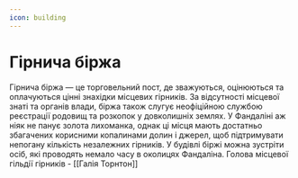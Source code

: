 ```yaml
---
icon: building
---
```


# Гірнича біржа

Гірнича біржа — це торговельний пост, де зважуються, оцінюються та оплачуються цінні знахідки місцевих гірників. За відсутності місцевої знаті та органів влади, біржа також слугує неофіційною службою реєстрації родовищ та розкопок у довколишніх землях. У Фандаліні аж ніяк не панує золота лихоманка, однак ці місця мають достатньо збагачених корисними копалинами долин і джерел, щоб підтримувати непогану кількість незалежних гірників.
У будівлі біржі можна зустріти осіб, які проводять немало часу в околицях Фандаліна.
Голова місцевої гільдії гірників - [[Галія Торнтон]]